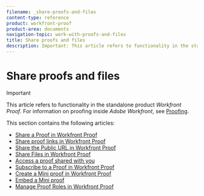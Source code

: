 ```yaml
---
filename: _share-proofs-and-files
content-type: reference
product: workfront-proof
product-area: documents
navigation-topic: work-with-proofs-and-files
title: Share proofs and files
description: Important: This article refers to functionality in the standalone product Workfront Proof. For information on proofing inside Adobe Workfront, see Proofing.
---
```


# Share proofs and files

>[!IMPORTANT]
>
>This article refers to functionality in the standalone product *Workfront Proof*. For information on proofing inside *Adobe Workfront*, see [Proofing](../../../review-and-approve-work/proofing/proofing.md).

This section contains the following articles:

* [Share a Proof in Workfront Proof](../../../workfront-proof/wp-work-proofsfiles/share-proofs-and-files/share-proof.md) 
* [Share proof links in Workfront Proof](../../../workfront-proof/wp-work-proofsfiles/share-proofs-and-files/share-proof-links.md) 
* [Share the Public URL in Workfront Proof](../../../workfront-proof/wp-work-proofsfiles/share-proofs-and-files/share-public-url.md) 
* [Share Files in Workfront Proof](../../../workfront-proof/wp-work-proofsfiles/share-proofs-and-files/share-files.md) 
* [Access a proof shared with you](../../../workfront-proof/wp-work-proofsfiles/share-proofs-and-files/access-proofs-shared-with-you.md) 
* [Subscribe to a Proof in Workfront Proof](../../../workfront-proof/wp-work-proofsfiles/share-proofs-and-files/subscribe-to-proof.md) 
* [Create a Mini proof in Workfront Proof](../../../workfront-proof/wp-work-proofsfiles/share-proofs-and-files/create-mini-proof.md) 
* [Embed a Mini proof](../../../workfront-proof/wp-work-proofsfiles/share-proofs-and-files/embed-mini-proof.md) 
* [Manage Proof Roles in Workfront Proof](../../../workfront-proof/wp-work-proofsfiles/share-proofs-and-files/manage-proof-roles.md)

